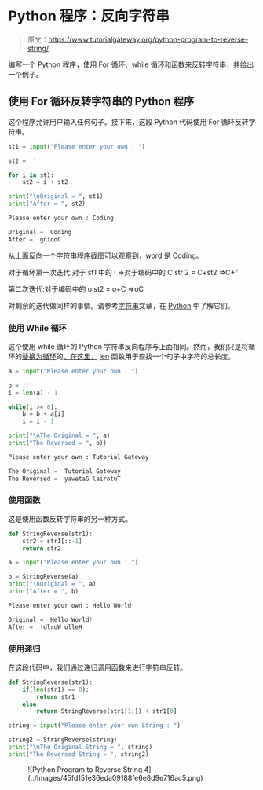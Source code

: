 # Python 程序：反向字符串

> 原文：<https://www.tutorialgateway.org/python-program-to-reverse-string/>

编写一个 Python 程序，使用 For 循环、while 循环和函数来反转字符串，并给出一个例子。

## 使用 For 循环反转字符串的 Python 程序

这个程序允许用户输入任何句子。接下来，这段 Python 代码使用 For 循环反转字符串。

```py
st1 = input("Please enter your own : ")

st2 = ''

for i in st1:
    st2 = i + st2

print("\nOriginal = ", st1)
print("After = ", st2)
```

```py
Please enter your own : Coding

Original =  Coding
After =  gnidoC
```

从上面反向一个字符串程序截图可以观察到，word 是 Coding。

对于循环第一次迭代:对于 st1 中的 I
=>对于编码中的 C
str 2 = C+st2 =>C+”

第二次迭代:对于编码中的 o
st2 = o+C =>oC

对剩余的迭代做同样的事情。请参考[字符串](https://www.tutorialgateway.org/python-string/)文章，在 [Python](https://www.tutorialgateway.org/python-tutorial/) 中了解它们。

### 使用 While 循环

这个使用 while 循环的 Python 字符串反向程序与上面相同。然而，我们只是将循环的[替换为循环](https://www.tutorialgateway.org/python-for-loop/)的[。在这里，](https://www.tutorialgateway.org/python-while-loop/) [len](https://www.tutorialgateway.org/python-program-to-find-a-string-length/) 函数用于查找一个句子中字符的总长度。

```py
a = input("Please enter your own : ")

b = ''
i = len(a) - 1

while(i >= 0):
    b = b + a[i]
    i = i - 1

print("\nThe Original = ", a)
print("The Reversed = ", b))
```

```py
Please enter your own : Tutorial Gateway

The Original =  Tutorial Gateway
The Reversed =  yawetaG lairotuT
```

### 使用函数

这是使用函数反转字符串的另一种方式。

```py
def StringReverse(str1):
    str2 = str1[::-1]
    return str2

a = input("Please enter your own : ")

b = StringReverse(a)
print("\nOriginal = ", a)
print("After = ", b)
```

```py
Please enter your own : Hello World!

Original =  Hello World!
After =  !dlroW olleH
```

### 使用递归

在这段代码中，我们通过递归调用函数来进行字符串反转。

```py
def StringReverse(str1):
    if(len(str1) == 0):
        return str1
    else:
        return StringReverse(str1[1:]) + str1[0]

string = input("Please enter your own String : ")

string2 = StringReverse(string)
print("\nThe Original String = ", string)
print("The Reversed String = ", string2)
```

<figure class="wp-block-image size-large">![Python Program to Reverse String 4](../Images/45fd151e36eda09188fe6e8d9e716ac5.png)</figure>
